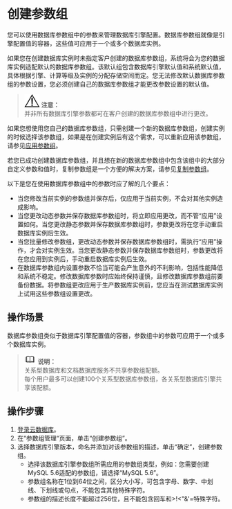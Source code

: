 # 创建参数组<a name="zh-cn_topic_parameter_group"></a>

您可以使用数据库参数组中的参数来管理数据库引擎配置。数据库参数组就像是引擎配置值的容器，这些值可应用于一个或多个数据库实例。

如果您在创建数据库实例时未指定客户创建的数据库参数组，系统将会为您的数据库实例适配默认的数据库参数组。该默认组包含数据库引擎默认值和系统默认值，具体根据引擎、计算等级及实例的分配存储空间而定。您无法修改默认数据库参数组的参数设置，您必须创建自己的数据库参数组才能更改参数设置的默认值。

>![](public_sys-resources/icon-notice.gif) **注意：**   
>并非所有数据库引擎参数都可在客户创建的数据库参数组中进行更改。  

如果您想使用您自己的数据库参数组，只需创建一个新的数据库参数组，创建实例的时候选择该参数组，如果是在创建实例后有这个需求，可以重新应用该参数组，请参见[应用参数组](应用参数组.md)。

若您已成功创建数据库参数组，并且想在新的数据库参数组中包含该组中的大部分自定义参数和值时，复制参数组是一个方便的解决方案，请参见[复制参数组](复制参数组.md)。

以下是您在使用数据库参数组中的参数时应了解的几个要点：

-   当您修改当前实例的参数组并保存后，仅应用于当前实例，不会对其他实例造成影响。
-   当您更改动态参数并保存数据库参数组时，将立即应用更改，而不管“应用”设置如何。当您更改静态参数并保存数据库参数组时，参数更改将在您手动重启数据库实例后生效。
-   当您批量修改参数组，更改动态参数并保存数据库参数组时，需执行“应用”操作，才会对实例生效。当您更改静态参数并保存数据库参数组时，参数更改将在您应用到实例后，手动重启数据库实例后生效。
-   在数据库参数组内设置参数不恰当可能会产生意外的不利影响，包括性能降低和系统不稳定。修改数据库参数时应始终保持谨慎，且修改数据库参数组前要备份数据。将参数组更改应用于生产数据库实例前，您应当在测试数据库实例上试用这些参数组设置更改。

## 操作场景<a name="s7761b56c50294717bc14c729dd46a4fa"></a>

数据库参数组类似于数据库引擎配置值的容器，参数组中的参数可应用于一个或多个数据库实例。

>![](public_sys-resources/icon-note.gif) **说明：**   
>关系型数据库和文档数据库服务不共享参数组配额。  
>每个用户最多可以创建100个关系型数据库参数组，各关系型数据库引擎共享该配额。  

## 操作步骤<a name="s1d4b577d340b4a0baa353efbd0219c2d"></a>

1.  [登录云数据库](https://support.huaweicloud.com/qs-rds/rds_login.html)。
2.  在“参数组管理“页面，单击“创建参数组”。
3.  选择数据库引擎版本，命名并添加对该参数组的描述，单击“确定”，创建参数组。
    -   选择该数据库引擎参数组所需应用的参数组类型，例如：您需要创建MySQL 5.6适配的参数组，请选择“MySQL 5.6”。
    -   参数组名称在1位到64位之间，区分大小写，可包含字母、数字、中划线、下划线或句点，不能包含其他特殊字符。
    -   参数组的描述长度不能超过256位，且不能包含回车和\>!<"&'=特殊字符。


